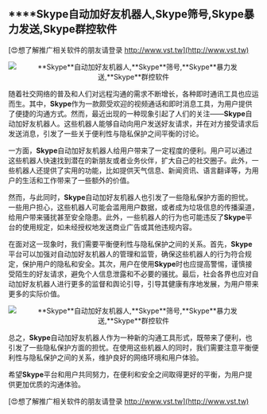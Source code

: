 ## ****Skype**自动加好友机器人,**Skype**筛号,**Skype**暴力发送,**Skype**群控软件**

[😍想了解推广相关软件的朋友请登录 http://www.vst.tw](http://www.vst.tw)

 <center><img src="https://vst.tw/MP4/tuiguang/png/5.png" alt="**Skype**自动加好友机器人,**Skype**筛号,**Skype**暴力发送,**Skype**群控软件"></center>

随着社交网络的普及和人们对远程沟通的需求不断增长，各种即时通讯工具也应运而生。其中，**Skype**作为一款颇受欢迎的视频通话和即时消息工具，为用户提供了便捷的沟通方式。然而，最近出现的一种现象引起了人们的关注——**Skype**自动加好友机器人。这些机器人能够自动向用户发送好友请求，并在对方接受请求后发送消息，引发了一些关于便利性与隐私保护之间平衡的讨论。

一方面，**Skype**自动加好友机器人给用户带来了一定程度的便利。用户可以通过这些机器人快速找到潜在的新朋友或者业务伙伴，扩大自己的社交圈子。此外，一些机器人还提供了实用的功能，比如提供天气信息、新闻资讯、语言翻译等，为用户的生活和工作带来了一些额外的价值。

然而，与此同时，**Skype**自动加好友机器人也引发了一些隐私保护方面的担忧。一些用户担心，这些机器人可能会滥用用户数据，或者成为垃圾信息的传播渠道，给用户带来骚扰甚至安全隐患。此外，一些机器人的行为也可能违反了**Skype**平台的使用规定，如未经授权地发送商业广告或其他违规内容。

在面对这一现象时，我们需要平衡便利性与隐私保护之间的关系。首先，**Skype**平台可以加强对自动加好友机器人的管理和监管，确保这些机器人的行为符合规定，保护用户的隐私和安全。其次，用户在使用**Skype**时也应提高警惕，谨慎接受陌生的好友请求，避免个人信息泄露和不必要的骚扰。最后，社会各界也应对自动加好友机器人进行更多的监督和舆论引导，引导其健康有序地发展，为用户带来更多的实际价值。

 <center><img src="https://vst.tw/MP4/tuiguang/png/2.png" alt="**Skype**自动加好友机器人,**Skype**筛号,**Skype**暴力发送,**Skype**群控软件"></center>

总之，**Skype**自动加好友机器人作为一种新的沟通工具形式，既带来了便利，也引发了一些隐私保护方面的担忧。在使用这些机器人的同时，我们需要注意平衡便利性与隐私保护之间的关系，维护良好的网络环境和用户体验。

希望**Skype**平台和用户共同努力，在便利和安全之间取得更好的平衡，为用户提供更加优质的沟通体验。

[😍想了解推广相关软件的朋友请登录 http://www.vst.tw](http://www.vst.tw)




